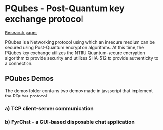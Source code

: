 # PQubes - Post-Quantum key exchange protocol
[Research paper](https://pqubes.com/pqubes.pdf)

PQubes is a Networking protocol using which an insecure medium can be secured using Post-Quantum encryption algorithms. 
At this time, the PQubes key exchange utilizes the NTRU Quantum-secure encryption algorithm to provide security and utilizes SHA-512 to provide authenticity to a connection.

## PQubes Demos
The demos folder contains two demos made in javascript that implement the PQubes protocol. 
### a) TCP client-server communication
### b) FyrChat - a GUI-based disposable chat application
